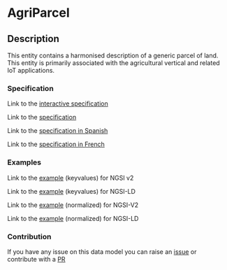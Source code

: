 # AgriParcel

## Description 

This entity contains a harmonised description of a generic parcel of land.
This entity is primarily associated with the agricultural vertical and
related IoT applications.

### Specification

Link to the [interactive specification](https://swagger.lab.fiware.org/?url=https://smart-data-models.github.io/dataModel.Agrifood/AgriParcel/swagger.yaml)

Link to the [specification](https://github.com/smart-data-models/dataModel.Agrifood/blob/master/AgriParcel/doc/spec.md)

Link to the [specification in Spanish](https://github.com/smart-data-models/dataModel.Agrifood/blob/master/AgriParcel/doc/spec_ES.md)

Link to the [specification in French](https://github.com/smart-data-models/dataModel.Agrifood/blob/master/AgriParcel/doc/spec_FR.md)
### Examples

Link to the [example](https://smart-data-models.github.io/dataModel.Agrifood/AgriParcel/examples/example.json) (keyvalues) for NGSI v2

Link to the [example](https://smart-data-models.github.io/dataModel.Agrifood/AgriParcel/examples/example.jsonld) (keyvalues) for NGSI-LD

Link to the [example](https://smart-data-models.github.io/dataModel.Agrifood/AgriParcel/examples/example-normalized.json) (normalized) for NGSI-V2

Link to the [example](https://smart-data-models.github.io/dataModel.Agrifood/AgriParcel/examples/example-normalized.jsonld) (normalized) for NGSI-LD
### Contribution

 If you have any issue on this data model you can raise an [issue](https://github.com/smart-data-models/dataModel.Agrifood/issues)  or contribute with a [PR](https://github.com/smart-data-models/dataModel.Agrifood/pulls)